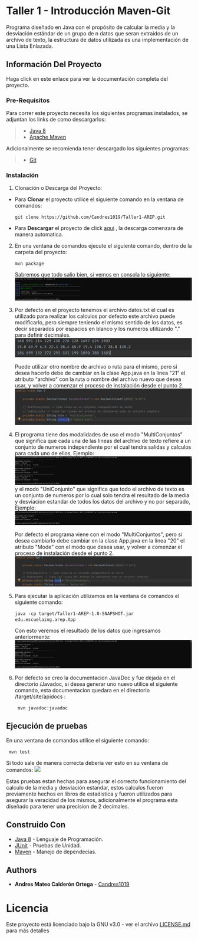 # Taller 1 - Introducción Maven-Git

Programa diseñado en Java con el propósito de calcular la media y la desviación
estándar de un grupo de n datos que seran extraidos de un archivo de texto, la estructura
de datos utilizada es una implementación de una Lista Enlazada.

## Información Del Proyecto

Haga click en este enlace para ver la documentación completa del proyecto.

### Pre-Requisitos

Para correr este proyecto necesita los siguientes programas instalados, se adjuntan los
links de como descargarlos:
> - [Java 8](https://www.java.com/es/download/)
> - [Apache Maven](http://maven.apache.org/download.html#Installation)

Adicionalmente se recomienda tener descargado los siguientes programas:
> - [Git](http://git-scm.com/book/en/v2/Getting-Started-Installing-Git)

### Instalación

1. Clonación o Descarga del Proyecto:

- Para **Clonar** el proyecto utilice el siguiente comando en la ventana de comandos:
  ```
  git clone https://github.com/Candres1019/Taller1-AREP.git
  ```
- Para **Descargar** el proyecto de click [aqui](https://github.com/Candres1019/Taller1-AREP/archive/main.zip) ,
  la descarga comenzara de manera automatica.

2. En una ventana de comandos ejecute el siguiente comando, dentro de la carpeta del proyecto:
    ```
    mvn package
    ```
    Sabremos que todo salio bien, si vemos en consola lo siguiente:
   ![](img/mvnPackage.PNG)
   
3. Por defecto en el proyecto tenemos el archivo datos.txt el cual es utilizado para realizar los calculos por defecto
   este archivo puede modificarlo, pero siempre teniendo el mismo sentido de los datos, es decir
   separados por espacios en blanco y los numeros utilizando "." para definir decimales.
   ![](img/datos.PNG)
   
   Puede utilizar otro nombre de archivo o ruta para el mismo, pero si desea hacerlo debe de cambiar en la clase
   App.java en la linea "21" el atributo "archivo" con la ruta o nombre del archivo nuevo que desea usar, y volver a
   comenzar el proceso de instalación desde el punto 2.
    ![](img/archivo.PNG)

4. El programa tiene dos modalidades de uso el modo "MultiConjuntos" que significa que cada una de las lineas del archivo
   de texto refiere a un conjunto de numeros independiente por el cual tendra salidas y calculos para cada uno de ellos,
   Ejemplo:
   ![](img/resultado.PNG)
   y el modo "UniConjunto" que significa que todo el archivo de texto es un conjunto de numeros por lo cual solo tendra
   el resultado de la media y desviacion estandar de todos los datos del archivo y no por separado, Ejemplo:
   ![](img/resultado2.PNG)
   
   Por defecto el programa viene con el modo "MultiConjuntos", pero si desea cambiarlo debe cambiar en la clase
   App.java en la linea "20" el atributo "Mode" con el modo que desea usar, y volver a comenzar el proceso de 
   instalación desde el punto 2.
   ![](img/modo.PNG)
   
5. Para ejecutar la aplicación utilizamos en la ventana de comandos el siguiente comando:
    ```
    java -cp target/Taller1-AREP-1.0-SNAPSHOT.jar edu.escuelaing.arep.App
    ```
    Con esto veremos el resultado de los datos que ingresamos anteriormente:
    ![](img/resultado.PNG)
   
6. Por defecto se creo la documentacion JavaDoc y fue dejada en el directorio /Javadoc, si desea generar uno nuevo
   utilice el siguiente comando, esta documentacion quedara en el directorio /target/site/apidocs :
   ```
    mvn javadoc:javadoc
    ```
## Ejecución de pruebas

   En una ventana de comandos utilice el siguiente comando:
   ```
    mvn test
   ```
   Si todo sale de manera correcta deberia ver esto en su ventana de comandos:
   ![](img/test.PNG)
   
   Estas pruebas estan hechas para asegurar el correcto funcionamiento del calculo de la media y desviación estandar,
   estos calculos fueron previamente hechos en libros de estadistica y fueron utilizados para asegurar la veracidad de
   los mismos, adicionalmente el programa esta diseñado para tener una precision de 2 decimales.

## Construido Con

* [Java 8](https://www.java.com/es/) - Lenguaje de Programación.
* [JUnit](https://junit.org/junit5/) - Pruebas de Unidad.
* [Maven](https://maven.apache.org/) - Manejo de dependecias.

## Authors

* **Andres Mateo Calderón Ortega** - [Candres1019](https://github.com/Candres1019)

# Licencia
Este proyecto está licenciado bajo la GNU v3.0 - ver el archivo [LICENSE.md](https://github.com/Candres1019/Taller1-AREP/blob/main/LICENSE) para más detalles